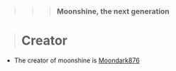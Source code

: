 >>> ### Moonshine, the next generation

> # Creator
- The creator of moonshine is [Moondark876](github.com/Moondark876)
